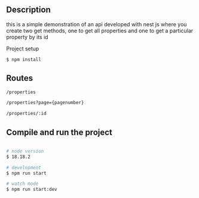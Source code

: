 ## Description

<p>
this is a simple demonstration of an api developed with nest js where you create two get methods, one to get all properties and one to get a particular property by its id
</p>

Project setup

```bash
$ npm install
```

## Routes

```bash
/properties
```

```bash
/properties?page={pagenumber}
```

```bash
/properties/:id
```

## Compile and run the project

```bash

# node version
$ 18.18.2

# development
$ npm run start

# watch mode
$ npm run start:dev



